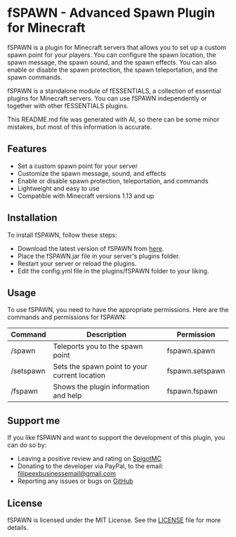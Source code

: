 # fSPAWN - Advanced Spawn Plugin for Minecraft

fSPAWN is a plugin for Minecraft servers that allows you to set up a custom spawn point for your players. You can configure the spawn location, the spawn message, the spawn sound, and the spawn effects. You can also enable or disable the spawn protection, the spawn teleportation, and the spawn commands.

fSPAWN is a standalone module of fESSENTIALS, a collection of essential plugins for Minecraft servers. You can use fSPAWN independently or together with other fESSENTIALS plugins.

This README.md file was generated with AI, so there can be some minor mistakes, but most of this information is accurate.

## Features

- Set a custom spawn point for your server
- Customize the spawn message, sound, and effects
- Enable or disable spawn protection, teleportation, and commands
- Lightweight and easy to use
- Compatible with Minecraft versions 1.13 and up

## Installation

To install fSPAWN, follow these steps:

- Download the latest version of fSPAWN from [here](https://github.com/FilipeeX/fSPAWN/releases).
- Place the fSPAWN.jar file in your server's plugins folder.
- Restart your server or reload the plugins.
- Edit the config.yml file in the plugins/fSPAWN folder to your liking.

## Usage

To use fSPAWN, you need to have the appropriate permissions. Here are the commands and permissions for fSPAWN:

| Command | Description | Permission |
| --- | --- | --- |
| /spawn | Teleports you to the spawn point | fspawn.spawn |
| /setspawn | Sets the spawn point to your current location | fspawn.setspawn |
| /fspawn | Shows the plugin information and help | fspawn.fspawn |

## Support me

If you like fSPAWN and want to support the development of this plugin, you can do so by:

- Leaving a positive review and rating on [SpigotMC](https://www.spigotmc.org/resources/fspawn-%E3%80%A3-advanced-spawn-plugin-%E3%80%A3-1-19-2-1-13.104579/)
- Donating to the developer via PayPal, to the email: filipeexbusinessemail@gmail.com
- Reporting any issues or bugs on [GitHub](https://github.com/FilipeeX/fSPAWN/issues)

## License

fSPAWN is licensed under the MIT License. See the [LICENSE](https://en.wikipedia.org/wiki/MIT_License) file for more details.
